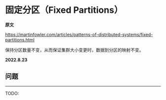 # 固定分区（Fixed Partitions）

**原文**

https://martinfowler.com/articles/patterns-of-distributed-systems/fixed-partitions.html

保持分区数量不变，从而保证集群大小变更时，数据到分区的映射不变。

**2022.8.23**

## 问题

---

TODO:
